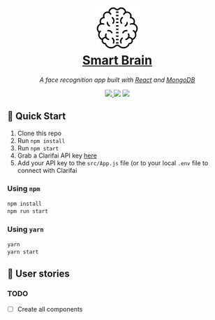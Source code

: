 <h1 align="center">
  <a href="https://github.com/josephgattuso/face-recognition-brain">
    <img
      src="./brain.png"
      width="100"
      alt=""
    />
    <br />
    Smart Brain
  </a>
</h1>

<p align="center">
  <em>
    A face recognition app built with
    <a href="https://reactjs.org/">React</a>
and <a href=https://www.mongodb.com/">MongoDB</a>
  </em>
</p>

<p align="center">
  <a
    target="_blank"
    href="https://github.com/josephgattuso/face-recognition-brain/blob/master/LICENSE"
  >
    <img src="https://img.shields.io/badge/license-MIT-blue.svg" />
  </a>
  <img src="https://img.shields.io/badge/PRs-welcome-brightgreen.svg" />
  <a
    target="_blank"
    href="https://twitter.com/intent/follow?screen_name=joeetuso"
  >
    <img
      src="https://img.shields.io/twitter/follow/joeetuso.svg?label=@joeetuso"
    />
  </a>
</p>

## 🚀 Quick Start

1. Clone this repo
2. Run `npm install`
3. Run `npm start`
4. Grab a Clarifai API key [here](https://www.clarifai.com/)
5. Add your API key to the `src/App.js` file (or to your local `.env` file to connect with Clarifai

### Using `npm`

```sh
npm install
npm run start
```

### Using `yarn`

```sh
yarn
yarn start
```

## 📖 User stories

### TODO

- [ ] Create all components
